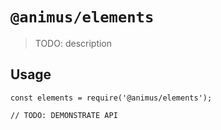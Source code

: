 # `@animus/elements`

> TODO: description

## Usage

```
const elements = require('@animus/elements');

// TODO: DEMONSTRATE API
```
